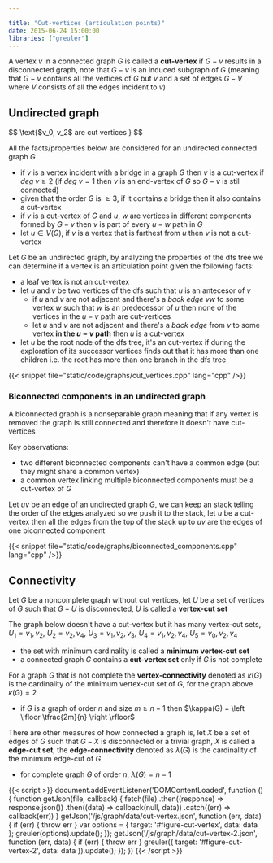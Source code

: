 ```yaml
---

title: "Cut-vertices (articulation points)"
date: 2015-06-24 15:00:00
libraries: ["greuler"]
---
```


A vertex $v$ in a connected graph $G$ is called a **cut-vertex** if $G - v$ results in a disconnected graph, note that $G - v$ is an induced subgraph of $G$ (meaning that $G - v$ contains all the vertices of $G$ but $v$ and a set of edges $G - V$ where $V$ consists of all the edges incident to $v$)

## Undirected graph

<div id="figure-cut-vertex"></div>

<div>$$
\text{$v_0, v_2$ are cut vertices }
$$</div>

All the facts/properties below are considered for an undirected connected graph $G$

- if $v$ is a vertex incident with a bridge in a graph $G$ then $v$ is a cut-vertex if $deg \;v \geq 2$ (if $deg \; v = 1$ then $v$ is an end-vertex of $G$ so $G - v$ is still connected)
- given that the order $G$ is $\geq 3$, if it contains a bridge then it also contains a cut-vertex
- if $v$ is a cut-vertex of $G$ and $u$, $w$ are vertices in different components formed by $G - v$ then $v$ is part of every $u-w$ path in $G$
- let $u \in V(G)$, if $v$ is a vertex that is farthest from $u$ then $v$ is not a cut-vertex

Let $G$ be an undirected graph, by analyzing the properties of the dfs tree we can determine if a vertex is an articulation point given the following facts:

- a leaf vertex is not an cut-vertex
- let $u$ and $v$ be two vertices of the dfs such that $u$ is an antecesor of $v$
  - if $u$ and $v$ are not adjacent and there's a *back edge* $vw$ to some vertex $w$  such that $w$ is an predecessor of $u$ then none of the vertices in the $u-v$ path are cut-vertices
  - let $u$ and $v$ are not adjacent and there's a *back edge* from $v$ to some vertex **in the $u-v$ path** then $u$ is a cut-vertex
- let $u$ be the root node of the dfs tree, it's an cut-vertex if during the exploration of its successor vertices finds out that it has more than one children i.e. the root has more than one branch in the dfs tree

{{< snippet file="static/code/graphs/cut_vertices.cpp" lang="cpp" />}}

### Biconnected components in an undirected graph

A biconnected graph is a nonseparable graph meaning that if any vertex is removed the graph is still connected and therefore it doesn't have cut-vertices

Key observations:

- two different biconnected components can't have a common edge (but they might share a common vertex)
- a common vertex linking multiple biconnected components must be a cut-vertex of $G$

Let $uv$ be an edge of an undirected graph $G$, we can keep an stack telling the order of the edges analyzed so we push it to the stack, let $u$ be a cut-vertex then all the edges from the top of the stack up to $uv$ are the edges of one biconnected component

{{< snippet file="static/code/graphs/biconnected_components.cpp" lang="cpp" />}}

## Connectivity

Let $G$ be a noncomplete graph without cut vertices, let $U$ be a set of vertices of $G$ such that $G - U$ is disconnected, $U$ is called a **vertex-cut set**

The graph below doesn't have a cut-vertex but it has many vertex-cut sets, $U_1 = {v_1, v_2}$, $U_2 = {v_2, v_4}$, $U_3 = {v_1, v_2, v_3}$, $U_4 = {v_1, v_2, v_4}$, $U_5 = {v_0, v_2, v_4}$

<div id="figure-cut-vertex-2"></div>

- the set with minimum cardinality is called a **minimum vertex-cut set**
- a connected graph $G$ contains a **cut-vertex set** only if $G$ is not complete

For a graph $G$ that is not complete the **vertex-connectivity** denoted as $\kappa(G)$ is the cardinality of the minimum vertex-cut set of $G$, for the graph above $\kappa(G) = 2$

- if $G$ is a graph of order $n$ and size $m \geq n - 1$ then $\kappa(G) = \left \lfloor \tfrac{2m}{n} \right \rfloor$

There are other measures of how connected a graph is, let $X$ be a set of edges of $G$ such that $G - X$ is disconnected or a trivial graph, $X$ is called a **edge-cut set**, the **edge-connectivity** denoted as $\lambda(G)$ is the cardinality of the minimum edge-cut of $G$

- for complete graph $G$ of order $n$, $\lambda(G) = n - 1$

{{< script >}}
document.addEventListener('DOMContentLoaded', function () {
  function getJson(file, callback) {
    fetch(file)
      .then((response) => response.json())
      .then((data) => callback(null, data))
      .catch((err) => callback(err))
  }
  getJson('/js/graph/data/cut-vertex.json', function (err, data) {
    if (err) { throw err }
    var options = {
      target: '#figure-cut-vertex',
      data: data
    };
    greuler(options).update();
  });
  getJson('/js/graph/data/cut-vertex-2.json', function (err, data) {
    if (err) { throw err }
    greuler({
      target: '#figure-cut-vertex-2',
      data: data
    }).update();
  });
})
{{< /script >}}
